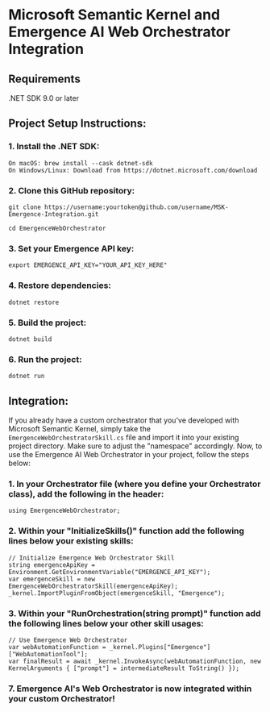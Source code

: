 # Microsoft Semantic Kernel and Emergence AI Web Orchestrator Integration

## Requirements
.NET SDK 9.0 or later

## Project Setup Instructions:

### 1. Install the .NET SDK:
    On macOS: brew install --cask dotnet-sdk
    On Windows/Linux: Download from https://dotnet.microsoft.com/download


### 2. Clone this GitHub repository:
   
    git clone https://username:yourtoken@github.com/username/MSK-Emergence-Integration.git
   
    cd EmergenceWebOrchestrator


### 3. Set your Emergence API key:
   
    export EMERGENCE_API_KEY="YOUR_API_KEY_HERE"


### 4. Restore dependencies:

    dotnet restore


### 5. Build the project:
   
    dotnet build


### 6. Run the project:
    
    dotnet run


## Integration:
If you already have a custom orchestrator that you've developed with Microsoft Semantic Kernel, simply take the `EmergenceWebOrchestratorSkill.cs` file and import it into your existing project directory. Make sure to adjust the "namespace" accordingly. Now, to use the Emergence AI Web Orchestrator in your project, follow the steps below:

### 1. In your Orchestrator file (where you define your Orchestrator class), add the following in the header:
   
    using EmergenceWebOrchestrator;


### 2. Within your "InitializeSkills()" function add the following lines below your existing skills:
   
    // Initialize Emergence Web Orchestrator Skill
    string emergenceApiKey = Environment.GetEnvironmentVariable("EMERGENCE_API_KEY");
    var emergenceSkill = new EmergenceWebOrchestratorSkill(emergenceApiKey);
    _kernel.ImportPluginFromObject(emergenceSkill, "Emergence");


### 3. Within your "RunOrchestration(string prompt)" function add the following lines below your other skill usages:
   
    // Use Emergence Web Orchestrator
    var webAutomationFunction = _kernel.Plugins["Emergence"]["WebAutomationTool"];
    var finalResult = await _kernel.InvokeAsync(webAutomationFunction, new KernelArguments { ["prompt"] = intermediateResult ToString() });


### 7. Emergence AI's Web Orchestrator is now integrated within your custom Orchestrator!
